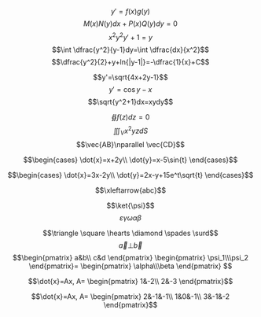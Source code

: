 $$y'=f(x)g(y)$$
$$M(x)N(y)dx+P(x)Q(y)dy=0$$
$$x^2y^2y'+1=y$$
$$\int \dfrac{y^2}{y-1}dy=\int \dfrac{dx}{x^2}$$
$$\dfrac{y^2}{2}+y+ln{|y-1|}=-\dfrac{1}{x}+C$$

$$y'=\sqrt{4x+2y-1}$$
$$y'=\cos{y-x}$$
$$\sqrt{y^2+1}dx=xydy$$

$$\oiint f(z)dz=0$$
$$\iiint_V x^2yzdS$$
$$\vec{AB}\nparallel \vec{CD}$$

$$\begin{cases}
\dot{x}=x+2y\\
\dot{y}=x-5\sin{t}
\end{cases}$$

$$\begin{cases}
\dot{x}=3x-2y\\
\dot{y}=2x-y+15e^t\sqrt{t}
\end{cases}$$

$$\xleftarrow{abc}$$

$$\ket{\psi}$$
$$\varepsilon \gamma \omega \alpha \beta$$

$$\triangle \square \hearts \diamond \spades \surd$$
$$\vec{a}\bot\vec{b}$$
$$\begin{pmatrix}
a&b\\
c&d
\end{pmatrix}
\begin{pmatrix}
\psi_1\\\psi_2
\end{pmatrix}=
\begin{pmatrix}
\alpha\\\beta
\end{pmatrix}
$$

$$\dot{x}=Ax, A=
\begin{pmatrix}
1&-2\\
2&-3
\end{pmatrix}$$

$$\dot{x}=Ax, A=
\begin{pmatrix}
2&-1&-1\\
1&0&-1\\
3&-1&-2
\end{pmatrix}$$